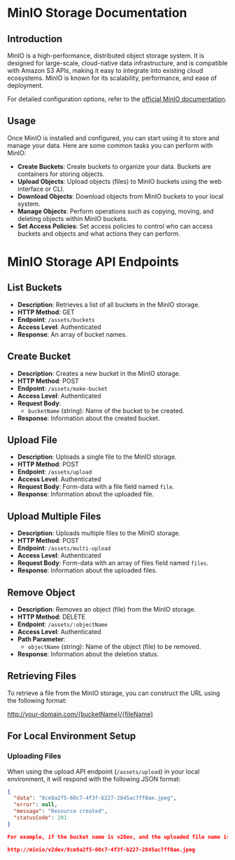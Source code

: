 # MinIO Storage Documentation

## Introduction

MinIO is a high-performance, distributed object storage system. It is designed for large-scale, cloud-native data infrastructure, and is compatible with Amazon S3 APIs, making it easy to integrate into existing cloud ecosystems. MinIO is known for its scalability, performance, and ease of deployment.

For detailed configuration options, refer to the [official MinIO documentation](https://docs.min.io/docs/).

## Usage

Once MinIO is installed and configured, you can start using it to store and manage your data. Here are some common tasks you can perform with MinIO:

- **Create Buckets**: Create buckets to organize your data. Buckets are containers for storing objects.
- **Upload Objects**: Upload objects (files) to MinIO buckets using the web interface or CLI.
- **Download Objects**: Download objects from MinIO buckets to your local system.
- **Manage Objects**: Perform operations such as copying, moving, and deleting objects within MinIO buckets.
- **Set Access Policies**: Set access policies to control who can access buckets and objects and what actions they can perform.

# MinIO Storage API Endpoints

## List Buckets

- **Description**: Retrieves a list of all buckets in the MinIO storage.
- **HTTP Method**: GET
- **Endpoint**: `/assets/buckets`
- **Access Level**: Authenticated
- **Response**: An array of bucket names.

## Create Bucket

- **Description**: Creates a new bucket in the MinIO storage.
- **HTTP Method**: POST
- **Endpoint**: `/assets/make-bucket`
- **Access Level**: Authenticated
- **Request Body**:
  - `bucketName` (string): Name of the bucket to be created.
- **Response**: Information about the created bucket.

## Upload File

- **Description**: Uploads a single file to the MinIO storage.
- **HTTP Method**: POST
- **Endpoint**: `/assets/upload`
- **Access Level**: Authenticated
- **Request Body**: Form-data with a file field named `file`.
- **Response**: Information about the uploaded file.

## Upload Multiple Files

- **Description**: Uploads multiple files to the MinIO storage.
- **HTTP Method**: POST
- **Endpoint**: `/assets/multi-upload`
- **Access Level**: Authenticated
- **Request Body**: Form-data with an array of files field named `files`.
- **Response**: Information about the uploaded files.

## Remove Object

- **Description**: Removes an object (file) from the MinIO storage.
- **HTTP Method**: DELETE
- **Endpoint**: `/assets/:objectName`
- **Access Level**: Authenticated
- **Path Parameter**:
  - `objectName` (string): Name of the object (file) to be removed.
- **Response**: Information about the deletion status.

## Retrieving Files

To retrieve a file from the MinIO storage, you can construct the URL using the following format:

http://your-domain.com/{bucketName}/{fileName}

## For Local Environment Setup

### Uploading Files

When using the upload API endpoint (`/assets/upload`) in your local environment, it will respond with the following JSON format:

```json
{
  "data": "8ce8a2f5-60c7-4f3f-b227-2845ac7ff0ae.jpeg",
  "error": null,
  "message": "Resource created",
  "statusCode": 201
}

For example, if the bucket name is v2Dev, and the uploaded file name is 8ce8a2f5-60c7-4f3f-b227-2845ac7ff0ae.jpeg, the URL to access this file will be:

http://minio/v2dev/8ce8a2f5-60c7-4f3f-b227-2845ac7ff0ae.jpeg
```
